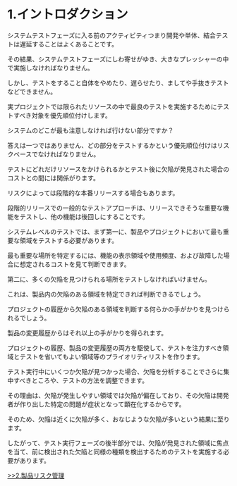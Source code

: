 # 1.イントロダクション

システムテストフェーズに入る前のアクティビティつまり開発や単体、結合テストは遅延することはよくあることです。

その結果、システムテストフェーズにしわ寄せがゆき、大きなプレッシャーの中で実施しなければなりません。

しかし、テストをすること自体をやめたり、遅らせたり、ましてや手抜きテストなどできません。

実プロジェクトでは限られたリソースの中で最良のテストを実施するためにテストすべき対象を優先順位付けします。

システムのどこが最も注意しなければ行けない部分ですか？

答えは一つではありません、どの部分をテストするかという優先順位付けはリスクベースでなければなりません。

テストにどれだけリソースをかけられるかとテスト後に欠陥が発見された場合のコストとの間には関係がります。

リスクによっては段階的な本番リリースする場合もあります。

段階的リリースでの一般的なテストアプローチは、リリースできそうな重要な機能をテストし、他の機能は後回しにすることです。

システムレベルのテストでは、まず第一に、製品やプロジェクトにおいて最も重要な領域をテストする必要があります。

最も重要な場所を特定するには、機能の表示領域や使用頻度、および故障した場合に想定されるコストを見て判断できます。

第二に、多くの欠陥を見つけられる場所をテストしなければいけません。

これは、製品内の欠陥のある領域を特定できれば判断できるでしょう。

プロジェクトの履歴から欠陥のある領域を判断する何らかの手がかりを見つけられるでしょう。

製品の変更履歴からはそれ以上の手がかりを得られます。

プロジェクトの履歴、製品の変更履歴の両方を駆使して、テストを注力すべき領域とテストを省いてもよい領域等のプライオリティリストを作ります。

テスト実行中にいくつか欠陥が見つかった場合、欠陥を分析することでさらに集中すべきところや、テストの方法を調整できます。

その理由は、欠陥が発生しやすい領域では欠陥が偏在しており、その欠陥は開発者が作り出した特定の問題が症状となって顕在化するからです。

そのため、欠陥は近くに欠陥が多く、おなじような欠陥が多いという結果に至ります。

したがって、テスト実行フェーズの後半部分では、欠陥が発見された領域に焦点を当て、前に検出された欠陥と同様の種類を検出するためのテストを実施する必要があります。

[&gt;&gt;2.製品リスク管理](2.ProductRiskManagement.md)

